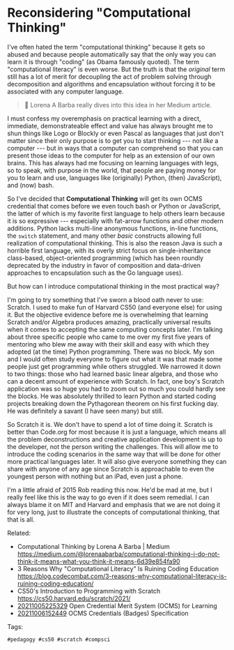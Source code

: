 # Reconsidering "Computational Thinking"

I've often hated the term "computational thinking" because it gets so
abused and because people automatically say that the only way you can
learn it is through "coding" (as Obama famously quoted).  The term
"computational literacy" is even worse. But the truth is that the
*original* term still has a lot of merit for decoupling the act of
problem solving through decomposition and algorithms and encapsulation
without forcing it to be associated with any computer language. 

> 💬
> Lorena A Barba really dives into this idea in her Medium article.

I must confess my overemphasis on practical learning with a direct,
immediate, demonstrateable effect and value has always brought me to
shun things like Logo or Blockly or even Pascal as languages that just
don't matter since their only purpose is to get you to start thinking
--- not *like* a computer --- but in ways that a computer can comprehend
so that you can present those ideas to the computer for help as an
extension of our own brains. This has always had me focusing on learning
languages with legs, so to speak, with purpose in the world, that people
are paying money for you to learn and use, languages like (originally)
Python, (then) JavaScript), and (now) bash.

So I've decided that **Computational Thinking** will get its own OCMS
credential that comes before we even touch bash or Python or JavaScript,
the latter of which is my favorite first language to help others learn
because it is so expressive --- especially with fat-arrow functions and
other modern additions. Python lacks multi-line anonymous functions,
in-line functions, the `switch` statement, and many other *basic*
constructs allowing full realization of computational thinking. This is
also the reason Java is such a horrible first language, with its overly
strict focus on single-inheritance class-based, object-oriented
programming (which has been roundly deprecated by the industry in favor
of composition and data-driven approaches to encapsulation such as the
Go language uses).

But how can I introduce computational thinking in the most practical way?

I'm going to try something that I've sworn a blood oath never to use:
Scratch. I used to make fun of Harvard CS50 (and everyone else) for
using it. But the objective evidence before me is overwhelming that
learning Scratch and/or Algebra produces amazing, practically universal
results when it comes to accepting the same computing concepts later.
I'm talking about three specific people who came to me over my first
five years of mentoring who blew me away with their skill and easy with
which they adopted (at the time) Python programming. There was no block.
My son and I would often study everyone to figure out what it was that
made some people just get programming while others struggled. We
narrowed it down to two things: those who had learned basic linear
algebra, and those who can a decent amount of experience with Scratch.
In fact, one boy's Scratch application was so huge you had to zoom out
so much you could hardly see the blocks. He was absolutely thrilled to
learn Python and started coding projects breaking down the Pythagorean
theorem on his first fucking day. He was definitely a savant (I have
seen many) but still.

So Scratch it is. We don't have to spend a lot of time doing it. Scratch
is better than Code.org for most because it is just a language, which
means all the problem deconstructions and creative application
development is up to the developer, not the person writing the
challenges. This will allow me to introduce the coding scenarios in the
same way that will be done for other more practical languages later. It
will also give everyone something they can share with anyone of any age
since Scratch is approachable to even the youngest person with nothing
but an iPad, even just a phone.

I'm a little afraid of 2015 Rob reading this now. He'd be mad at me, but
I really feel like this is the way to go even if it does seem remedial.
I can always blame it on MIT and Harvard and emphasis that we are not
doing it for very long, just to illustrate the concepts of computational
thinking, that that is all.

Related:

* Computational Thinking by Lorena A Barba \| Medium  
  <https://medium.com/@lorenaabarba/computational-thinking-i-do-not-think-it-means-what-you-think-it-means-6d39e854fa90>
* 3 Reasons Why \"Computational Literacy\" Is Ruining Coding Education  
  <https://blog.codecombat.com/3-reasons-why-computational-literacy-is-ruining-coding-education/>
* CS50\'s Introduction to Programming with Scratch  
  <https://cs50.harvard.edu/scratch/2021/>
* [20211005225329](/20211005225329/) Open Credential Merit System (OCMS) for Learning
* [20211006152449](/20211006152449/) OCMS Credentials (Badges) Specification

Tags:

    #pedagogy #cs50 #scratch #compsci

